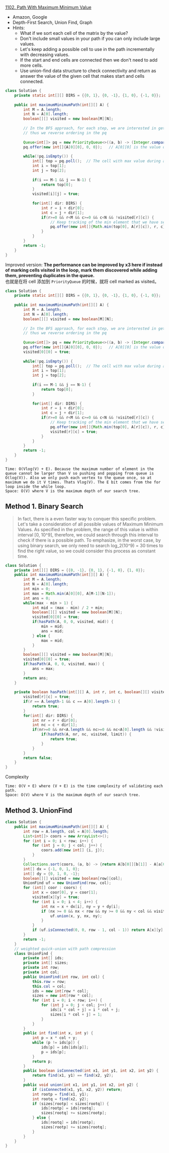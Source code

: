 [1102. Path With Maximum Minimum Value](https://leetcode.com/problems/path-with-maximum-minimum-value/)

* Amazon, Google
* Depth-First Search, Union Find, Graph
* Hints:
    * What if we sort each cell of the matrix by the value?
    * Don't include small values in your path if you can only include large values.
    * Let's keep adding a possible cell to use in the path incrementally with decreasing values.
    * If the start and end cells are connected then we don't need to add more cells.
    * Use union-find data structure to check connectivity and return as answer the value of the given cell that makes start and cells connected.

```java
class Solution {
    private static int[][] DIRS = {{0, 1}, {0, -1}, {1, 0}, {-1, 0}};
    
    public int maximumMinimumPath(int[][] A) {
        int M = A.length;
        int N = A[0].length;
        boolean[][] visited = new boolean[M][N];
        
        // In the BFS approach, for each step, we are interested in getting the maximum min that we have seen so far,
        // thus we reverse ordering in the pq
        
        Queue<int[]> pq = new PriorityQueue<>((a, b) -> (Integer.compare(b[0], a[0]))); // [value, row, col] and sort by value
        pq.offer(new int[]{A[0][0], 0, 0});   // A[0][0] is the value of the starting cell
        
        while(!pq.isEmpty()) {
            int[] top = pq.poll();  // The cell with max value during all next cells
            int i = top[1];
            int j = top[2];
            
            if(i == M-1 && j == N-1) {
                return top[0];
            }
            visited[i][j] = true;
            
            for(int[] dir: DIRS) {
                int r = i + dir[0];
                int c = j + dir[1];
                if(r>=0 && r<M && c>=0 && c<N && !visited[r][c]) {
                    // Keep tracking of the min element that we have seen until now
                    pq.offer(new int[]{Math.min(top[0], A[r][c]), r, c});
                }
            }
        }
        return -1;
    }
}
```

Improved version: 
**The performance can be improved by x3 here if instead of marking cells visited in the loop, mark them discovered while adding them, preventing duplicates in the queue.**     
也就是在将 cell 添加到 `PriorityQueue` 的时候，就将 cell marked as visited。
```java
class Solution {
    private static int[][] DIRS = {{0, 1}, {0, -1}, {1, 0}, {-1, 0}};
    
    public int maximumMinimumPath(int[][] A) {
        int M = A.length;
        int N = A[0].length;
        boolean[][] visited = new boolean[M][N];
        
        // In the BFS approach, for each step, we are interested in getting the maximum min that we have seen so far,
        // thus we reverse ordering in the pq
        
        Queue<int[]> pq = new PriorityQueue<>((a, b) -> (Integer.compare(b[0], a[0]))); // [value, row, col] and sort by value
        pq.offer(new int[]{A[0][0], 0, 0});   // A[0][0] is the value of the starting cell
        visited[0][0] = true;
        
        while(!pq.isEmpty()) {
            int[] top = pq.poll();  // The cell with max value during all next cells
            int i = top[1];
            int j = top[2];
            
            if(i == M-1 && j == N-1) {
                return top[0];
            }
            
            for(int[] dir: DIRS) {
                int r = i + dir[0];
                int c = j + dir[1];
                if(r>=0 && r<M && c>=0 && c<N && !visited[r][c]) {
                    // Keep tracking of the min element that we have seen until now
                    pq.offer(new int[]{Math.min(top[0], A[r][c]), r, c});
                    visited[r][c] = true;
                }
            }
        }
        return -1;
    }
}
```   
   
    Time: O(Vlog(V) + E). Because the maximum number of element in the queue cannot be larger than V so pushing and popping from queue is O(log(V)). Also we only push each vertex to the queue once, so at maximum we do it V times. Thats Vlog(V). The E bit comes from the for loop inside the while loop.
    Space: O(V) where V is the maximum depth of our search tree. 


## Method 1. Binary Search
> In fact, there is a even faster way to conquer this specific problem. 
> Let's take a consideration of all possible values of Maximum Minimum Values. 
> As specified in the problem, the range of this value is within interval [0, 10^9], therefore, we could search through this interval to check if there is a possible path. 
> To emphasize, in the worst case, by using binary search, we only need to search log_2(10^9) = 30 times to find the right value, so we could consider this process as constant time.

```java
class Solution {
    private int[][] DIRS = {{0, -1}, {0, 1}, {-1, 0}, {1, 0}};
    public int maximumMinimumPath(int[][] A) {
        int M = A.length;
        int N = A[0].length;
        int min = 0;
        int max = Math.min(A[0][0], A[M-1][N-1]);
        int ans = 0;
        while(max - min > 1) {
            int mid = (max - min) / 2 + min;
            boolean[][] visited = new boolean[M][N];
            visited[0][0] = true;
            if(hasPath(A, 0, 0, visited, mid)) {
                min = mid;
                ans = mid;
            } else {
                max = mid;
            }
        }
        boolean[][] visited = new boolean[M][N];
        visited[0][0] = true;
        if(hasPath(A, 0, 0, visited, max)) {
            ans = max;
        }
        return ans;
    }
    
    private boolean hasPath(int[][] A, int r, int c, boolean[][] visited, int limit) {
        visited[r][c] = true;
        if(r == A.length-1 && c == A[0].length-1) {
            return true;
        }
        for(int[] dir: DIRS) {
            int nr = r + dir[0];
            int nc = c + dir[1];
            if(nr>=0 && nr<A.length && nc>=0 && nc<A[0].length && !visited[nr][nc] && A[nr][nc]>=limit) {
                if(hasPath(A, nr, nc, visited, limit)) {
                    return true;
                }
            }
        }
        return false;
    }
}
```
Complexity
    
    Time: O(V + E) where (V + E) is the time complexity of validating each path.
    Space: O(V) where V is the maximum depth of our search tree.


## Method 3. UnionFind
```java
class Solution {
    public int maximumMinimumPath(int[][] A) {
        int row = A.length, col = A[0].length;
        List<int[]> coors = new ArrayList<>();
        for (int i = 0; i < row; i++) {
            for (int j = 0; j < col; j++) {
                coors.add(new int[] {i, j});
            }
        }
        Collections.sort(coors, (a, b) -> {return A[b[0]][b[1]] - A[a[0]][a[1]];});
        int[] dx = {-1, 0, 1, 0};
        int[] dy = {0, 1, 0, -1};
        boolean[][] visited = new boolean[row][col];
        UnionFind uf = new UnionFind(row, col);
        for (int[] coor : coors) {
            int x = coor[0], y = coor[1];
            visited[x][y] = true;
            for (int i = 0; i < 4; i++) {
                int nx = x + dx[i], ny = y + dy[i];
                if (nx >= 0 && nx < row && ny >= 0 && ny < col && visited[nx][ny]) {
                    uf.union(x, y, nx, ny);
                }
            }
            if (uf.isConnected(0, 0, row - 1, col - 1)) return A[x][y];
        }
        return -1;
    }
	// weighted quick-union with path compression
    class UnionFind {
        private int[] ids;
        private int[] sizes;
        private int row;
        private int col;
        public UnionFind(int row, int col) {
            this.row = row;
            this.col = col;
            ids = new int[row * col];
            sizes = new int[row * col];
            for (int i = 0; i < row; i++) {
                for (int j = 0; j < col; j++) {
                    ids[i * col + j] = i * col + j;
                    sizes[i * col + j] = 1;
                }
            }
        }
        public int find(int x, int y) {
            int p = x * col + y;
            while (p != ids[p]) {
                ids[p] = ids[ids[p]];
                p = ids[p];
            }
            return p;
        }
        public boolean isConnected(int x1, int y1, int x2, int y2) {
            return find(x1, y1) == find(x2, y2);
        }
        public void union(int x1, int y1, int x2, int y2) {
            if (isConnected(x1, y1, x2, y2)) return;
            int rootp = find(x1, y1);
            int rootq = find(x2, y2);
            if (sizes[rootp] < sizes[rootq]) {
                ids[rootp] = ids[rootq];
                sizes[rootq] += sizes[rootp];
            } else {
                ids[rootq] = ids[rootp];
                sizes[rootp] += sizes[rootq];
            }
        }
    }
}
```
